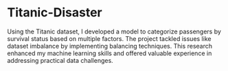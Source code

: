 # Titanic-Disaster
Using the Titanic dataset, I developed a model to categorize passengers by survival status based on multiple factors. The project tackled issues like dataset imbalance by implementing balancing techniques. This research enhanced my machine learning skills and offered valuable experience in addressing practical data challenges.
